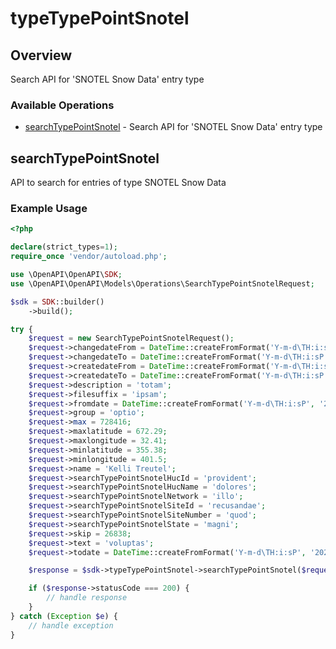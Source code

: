 # typeTypePointSnotel

## Overview

Search API for 'SNOTEL Snow Data' entry type

### Available Operations

* [searchTypePointSnotel](#searchtypepointsnotel) - Search API for 'SNOTEL Snow Data' entry type

## searchTypePointSnotel

API to search for entries of type SNOTEL Snow Data

### Example Usage

```php
<?php

declare(strict_types=1);
require_once 'vendor/autoload.php';

use \OpenAPI\OpenAPI\SDK;
use \OpenAPI\OpenAPI\Models\Operations\SearchTypePointSnotelRequest;

$sdk = SDK::builder()
    ->build();

try {
    $request = new SearchTypePointSnotelRequest();
    $request->changedateFrom = DateTime::createFromFormat('Y-m-d\TH:i:sP', '2022-12-18T13:15:24.930Z');
    $request->changedateTo = DateTime::createFromFormat('Y-m-d\TH:i:sP', '2022-10-19T00:51:02.961Z');
    $request->createdateFrom = DateTime::createFromFormat('Y-m-d\TH:i:sP', '2022-06-08T21:32:08.730Z');
    $request->createdateTo = DateTime::createFromFormat('Y-m-d\TH:i:sP', '2022-09-27T08:30:43.076Z');
    $request->description = 'totam';
    $request->filesuffix = 'ipsam';
    $request->fromdate = DateTime::createFromFormat('Y-m-d\TH:i:sP', '2022-10-21T21:44:30.899Z');
    $request->group = 'optio';
    $request->max = 728416;
    $request->maxlatitude = 672.29;
    $request->maxlongitude = 32.41;
    $request->minlatitude = 355.38;
    $request->minlongitude = 401.5;
    $request->name = 'Kelli Treutel';
    $request->searchTypePointSnotelHucId = 'provident';
    $request->searchTypePointSnotelHucName = 'dolores';
    $request->searchTypePointSnotelNetwork = 'illo';
    $request->searchTypePointSnotelSiteId = 'recusandae';
    $request->searchTypePointSnotelSiteNumber = 'quod';
    $request->searchTypePointSnotelState = 'magni';
    $request->skip = 26838;
    $request->text = 'voluptas';
    $request->todate = DateTime::createFromFormat('Y-m-d\TH:i:sP', '2022-04-09T21:49:26.699Z');

    $response = $sdk->typeTypePointSnotel->searchTypePointSnotel($request);

    if ($response->statusCode === 200) {
        // handle response
    }
} catch (Exception $e) {
    // handle exception
}
```
